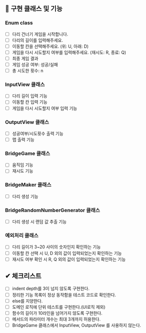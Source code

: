 ## 📢 구현 클래스 및 기능
### Enum class
- [ ] 다리 건너기 게임을 시작합니다.
- [ ] 다리의 길이를 입력해주세요.
- [ ] 이동할 칸을 선택해주세요. (위: U, 아래: D)
- [ ] 게임을 다시 시도할지 여부를 입력해주세요. (재시도: R, 종료: Q)
- [ ] 최종 게임 결과
- [ ] 게임 성공 여부: 성공/실패
- [ ] 총 시도한 횟수: n
 
### InputView 클래스
- [ ] 다리 길이 입력 기능
- [ ] 이동할 칸 입력 기능
- [ ] 게임을 다시 시도할지 여부 입력 기능

### OutputView 클래스
- [ ] 성공여부/시도횟수 출력 기능
- [ ] 맵 출력 기능

### BridgeGame 클래스
- [ ] 움직임 기능
- [ ] 재시도 기능

### BridgeMaker 클래스
- [ ] 다리 생성 기능

### BridgeRandomNumberGenerator 클래스
- [ ] 다리 생성 시 랜덤 값 추출 기능

### 예외처리 클래스
- [ ] 다리 길이가 3~20 사이의 숫자인지 확인하는 기능
- [ ] 이동할 칸 선택 시 U, D 외의 값이 입력되었는지 확인하는 기능
- [ ] 재시도 여부 확인 시 R, Q 외의 값이 입력되었는지 확인하는 기능

## ✔ 체크리스트
- [ ] indent depth를 3이 넘지 않도록 구현한다.
- [ ] 정리한 기능 목록이 정상 동작함을 테스트 코드로 확인한다.
- [ ] else를 지양한다.
- [ ] 도메인 로직에 단위 테스트를 구현한다.(UI로직 제외)
- [ ] 함수의 길이가 10라인을 넘어가지 않도록 구현한다.
- [ ] 메서드의 파라미터 개수는 최대 3개까지 허용한다.
- [ ] BridgeGame 클래스에서 InputView, OutputView 를 사용하지 않는다.